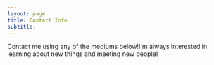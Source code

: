 ```yaml
---
layout: page
title: Contact Info
subtitle: 
---
```

Contact me using any of the mediums below!I'm always interested in learning about new things and meeting new people! 

